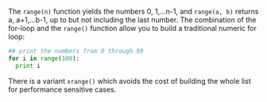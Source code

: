 The `range(n)` function yields the numbers 0, 1,...n-1, and `range(a, b)` returns a, a+1,...b-1, up to but not including the last number. The combination of the for-loop and the `range()` function allow you to build a traditional numeric for loop:
    
```python    
## print the numbers from 0 through 99
for i in range(100):
  print i
```

There is a variant `xrange()` which avoids the cost of building the whole list for performance sensitive cases.
